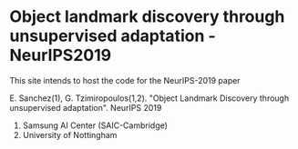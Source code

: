 # Object landmark discovery through unsupervised adaptation - NeurIPS2019

This site intends to host the code for the NeurIPS-2019 paper 


E. Sanchez(1), G. Tzimiropoulos(1,2). "Object Landmark Discovery through unsupervised adaptation". NeurIPS 2019


1. Samsung AI Center (SAIC-Cambridge)
2. University of Nottingham
